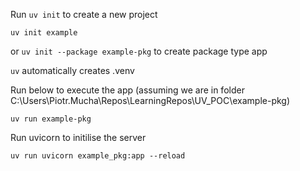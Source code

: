 Run `uv init` to create a new project
```
uv init example
```
or `uv init --package example-pkg` to create package type app

`uv` automatically creates .venv


Run below to execute the app (assuming we are in folder C:\Users\Piotr.Mucha\Repos\LearningRepos\UV_POC\example-pkg)
```
uv run example-pkg
```

Run uvicorn to initilise the server
```
uv run uvicorn example_pkg:app --reload
```